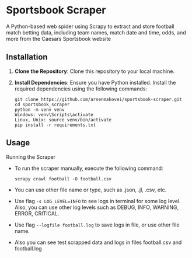 # Sportsbook Scraper 

A Python-based web spider using Scrapy to extract and store football 
match betting data, including team names, match date and time, odds, 
and more from the Caesars Sportsbook website

## Installation

1. **Clone the Repository**: Clone this repository to your local machine.
2. **Install Dependencies**: Ensure you have Python installed. Install the required dependencies using the following commands:

    ```shell
    git clone https://github.com/arsenmakovei/sportsbook-scraper.git
    cd sportsbook_scraper
    python -m venv venv
    Windows: venv\Scripts\activate
    Linux, Unix: source venv/bin/activate
    pip install -r requirements.txt
    ```
   
## Usage

Running the Scraper

- To run the scraper manually, execute the following command:

   ```shell
   scrapy crawl football -O football.csv 
   ```
- You can use other file name or type, such as .json, .jl, .csv, etc.
- Use flag `-s LOG_LEVEL=INFO` to see logs in terminal for some log level. 
Also, you can use other log levels such as DEBUG, INFO, WARNING, ERROR, CRITICAL.
- Use flag `--logfile football.log` to save logs in file, or use other file name.
- Also you can see test scrapped data and logs in files football.csv and football.log